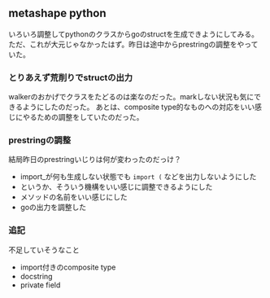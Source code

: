 ## metashape python

いろいろ調整してpythonのクラスからgoのstructを生成できようにしてみる。
ただ、これが大元じゃなかったはず。昨日は途中からprestringの調整をやっていた。

### とりあえず荒削りでstructの出力

walkerのおかげでクラスをたどるのは楽なのだった。markしない状況も気にできるようにしたのだった。
あとは、composite type的なものへの対応をいい感じにやるための調整をしていたのだった。

### prestringの調整

結局昨日のprestringいじりは何が変わったのだっけ？

- import_が何も生成しない状態でも `import (` などを出力しないようにした
- というか、そういう機構をいい感じに調整できるようにした
- メソッドの名前をいい感じにした
- goの出力を調整した

### 追記

不足していそうなこと

- import付きのcomposite type
- docstring
- private field
